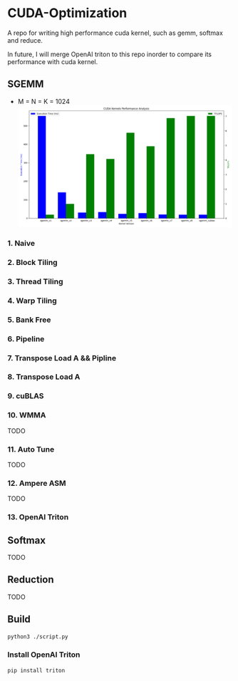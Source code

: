 # CUDA-Optimization

A repo for writing high performance cuda kernel, such as gemm, softmax and reduce.

In future, I will merge OpenAI triton to this repo inorder to compare its performance with cuda kernel.



## SGEMM
+ M = N = K = 1024
![sgemm](./sgemm.png "sgemm")

### 1. Naive
### 2. Block Tiling
### 3. Thread Tiling
### 4. Warp Tiling
### 5. Bank Free
### 6. Pipeline
### 7. Transpose Load A && Pipline
### 8. Transpose Load A
### 9. cuBLAS
### 10. WMMA
TODO
### 11. Auto Tune
TODO
### 12. Ampere ASM
TODO

### 13. OpenAI Triton


## Softmax
TODO

## Reduction
TODO

## Build

```bash
python3 ./script.py
```
### Install OpenAI Triton

```bash
pip install triton
```